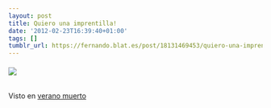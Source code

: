 ```yaml
---
layout: post
title: Quiero una imprentilla!
date: '2012-02-23T16:39:40+01:00'
tags: []
tumblr_url: https://fernando.blat.es/post/18131469453/quiero-una-imprentilla
---
```

###### ![](http://3.bp.blogspot.com/-x9tmDgJgtp0/T0ZS5_XG0zI/AAAAAAAADG0/SlhsA09iwQc/s1600/tarjeta+2+blog.jpg)

Visto en [verano muerto](http://veranomuerto.blogspot.com/2012/02/taller-de-estampado-de-tarjetas-de.html)
